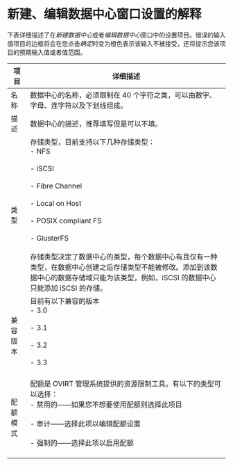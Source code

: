 # 新建、编辑数据中心窗口设置的解释

下表详细描述了在*新建数据中心*或者*编辑数据中心*窗口中的设置项目。错误的输入值项目的边框将会在您点击*确定*时变为橙色表示该输入不被接受，还将提示您该项目的预期输入值或者值范围。

|项目|详细描述|
|----|--------|
|名称|数据中心的名称，必须限制在 40 个字符之类，可以由数字、字母、连字符以及下划线组成。|
|描述|数据中心的描述，推荐填写但是可以不填。|
|类型|存储类型，目前支持以下几种存储类型：<br/>-   NFS<br/><br/>-   iSCSI<br/><br/>-   Fibre Channel<br/><br/>-   Local on Host<br/><br/>-   POSIX compliant FS<br/><br/>-   GlusterFS<br/><br/>存储类型决定了数据中心的类型，每个数据中心有且仅有一种类型，在数据中心创建之后存储类型不能被修改。添加到该数据中心的数据存储域只能为该类型，例如，iSCSI 的数据中心只能添加 iSCSI 的存储。|
|兼容版本|目前有以下兼容的版本<br/>-   3.0<br/><br/>-   3.1<br/><br/>-   3.2<br/><br/>-   3.3<br/><br/>|
|配额模式|配额是 OVIRT 管理系统提供的资源限制工具。有以下的类型可以选择：<br/>-   禁用的——如果您不想要使用配额则选择此项目<br/><br/>-   审计——选择此项以编辑配额设置<br/><br/>-   强制的——选择此项以启用配额<br/><br/>|
